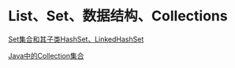 # List、Set、数据结构、Collections
[Set集合和其子类HashSet、LinkedHashSet](https://blog.csdn.net/qq_35427589/article/details/124289623)

[Java中的Collection集合](https://blog.csdn.net/qq_35427589/article/details/103721233)
